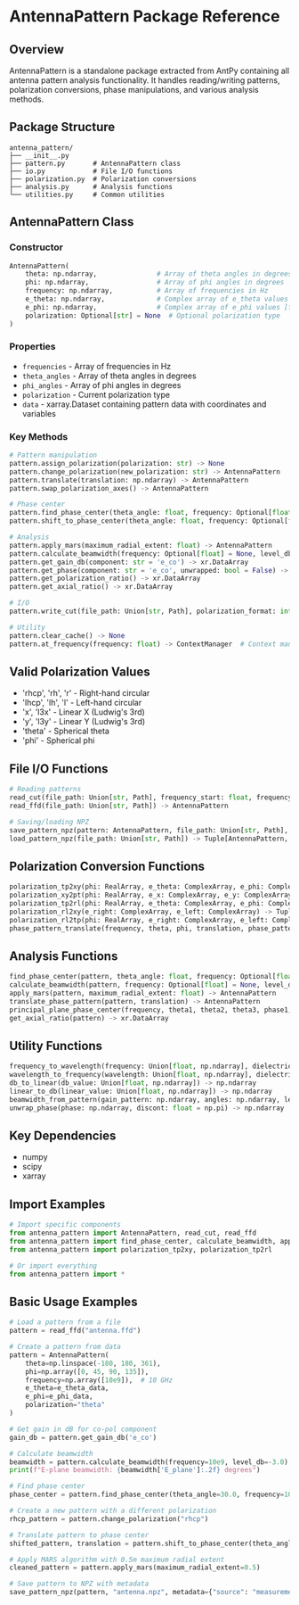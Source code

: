 # AntennaPattern Package Reference

## Overview
AntennaPattern is a standalone package extracted from AntPy containing all antenna pattern analysis functionality. It handles reading/writing patterns, polarization conversions, phase manipulations, and various analysis methods.

## Package Structure
```
antenna_pattern/
├── __init__.py
├── pattern.py       # AntennaPattern class
├── io.py            # File I/O functions
├── polarization.py  # Polarization conversions
├── analysis.py      # Analysis functions
└── utilities.py     # Common utilities
```

## AntennaPattern Class

### Constructor
```python
AntennaPattern(
    theta: np.ndarray,               # Array of theta angles in degrees
    phi: np.ndarray,                 # Array of phi angles in degrees
    frequency: np.ndarray,           # Array of frequencies in Hz
    e_theta: np.ndarray,             # Complex array of e_theta values [freq, theta, phi]
    e_phi: np.ndarray,               # Complex array of e_phi values [freq, theta, phi]
    polarization: Optional[str] = None  # Optional polarization type
)
```

### Properties
- `frequencies` - Array of frequencies in Hz
- `theta_angles` - Array of theta angles in degrees
- `phi_angles` - Array of phi angles in degrees
- `polarization` - Current polarization type
- `data` - xarray.Dataset containing pattern data with coordinates and variables

### Key Methods
```python
# Pattern manipulation
pattern.assign_polarization(polarization: str) -> None
pattern.change_polarization(new_polarization: str) -> AntennaPattern
pattern.translate(translation: np.ndarray) -> AntennaPattern
pattern.swap_polarization_axes() -> AntennaPattern

# Phase center
pattern.find_phase_center(theta_angle: float, frequency: Optional[float] = None) -> np.ndarray
pattern.shift_to_phase_center(theta_angle: float, frequency: Optional[float] = None) -> Tuple[AntennaPattern, np.ndarray]

# Analysis
pattern.apply_mars(maximum_radial_extent: float) -> AntennaPattern
pattern.calculate_beamwidth(frequency: Optional[float] = None, level_db: float = -3.0) -> Dict[str, float]
pattern.get_gain_db(component: str = 'e_co') -> xr.DataArray
pattern.get_phase(component: str = 'e_co', unwrapped: bool = False) -> xr.DataArray
pattern.get_polarization_ratio() -> xr.DataArray
pattern.get_axial_ratio() -> xr.DataArray

# I/O
pattern.write_cut(file_path: Union[str, Path], polarization_format: int = 1) -> None

# Utility
pattern.clear_cache() -> None
pattern.at_frequency(frequency: float) -> ContextManager  # Context manager for single-frequency view
```

## Valid Polarization Values
- 'rhcp', 'rh', 'r' - Right-hand circular
- 'lhcp', 'lh', 'l' - Left-hand circular
- 'x', 'l3x' - Linear X (Ludwig's 3rd)
- 'y', 'l3y' - Linear Y (Ludwig's 3rd)
- 'theta' - Spherical theta
- 'phi' - Spherical phi

## File I/O Functions
```python
# Reading patterns
read_cut(file_path: Union[str, Path], frequency_start: float, frequency_end: float) -> AntennaPattern
read_ffd(file_path: Union[str, Path]) -> AntennaPattern

# Saving/loading NPZ
save_pattern_npz(pattern: AntennaPattern, file_path: Union[str, Path], metadata: Optional[Dict[str, Any]] = None) -> None
load_pattern_npz(file_path: Union[str, Path]) -> Tuple[AntennaPattern, Dict[str, Any]]
```

## Polarization Conversion Functions
```python
polarization_tp2xy(phi: RealArray, e_theta: ComplexArray, e_phi: ComplexArray) -> Tuple[ComplexArray, ComplexArray]
polarization_xy2pt(phi: RealArray, e_x: ComplexArray, e_y: ComplexArray) -> Tuple[ComplexArray, ComplexArray]
polarization_tp2rl(phi: RealArray, e_theta: ComplexArray, e_phi: ComplexArray) -> Tuple[ComplexArray, ComplexArray]
polarization_rl2xy(e_right: ComplexArray, e_left: ComplexArray) -> Tuple[ComplexArray, ComplexArray]
polarization_rl2tp(phi: RealArray, e_right: ComplexArray, e_left: ComplexArray) -> Tuple[ComplexArray, ComplexArray]
phase_pattern_translate(frequency, theta, phi, translation, phase_pattern) -> np.ndarray
```

## Analysis Functions
```python
find_phase_center(pattern, theta_angle: float, frequency: Optional[float] = None) -> np.ndarray
calculate_beamwidth(pattern, frequency: Optional[float] = None, level_db: float = -3.0) -> Dict[str, float]
apply_mars(pattern, maximum_radial_extent: float) -> AntennaPattern
translate_phase_pattern(pattern, translation) -> AntennaPattern
principal_plane_phase_center(frequency, theta1, theta2, theta3, phase1, phase2, phase3) -> Tuple[np.ndarray, np.ndarray]
get_axial_ratio(pattern) -> xr.DataArray
```

## Utility Functions
```python
frequency_to_wavelength(frequency: Union[float, np.ndarray], dielectric_constant: float = 1.0) -> np.ndarray
wavelength_to_frequency(wavelength: Union[float, np.ndarray], dielectric_constant: float = 1.0) -> np.ndarray
db_to_linear(db_value: Union[float, np.ndarray]) -> np.ndarray
linear_to_db(linear_value: Union[float, np.ndarray]) -> np.ndarray
beamwidth_from_pattern(gain_pattern: np.ndarray, angles: np.ndarray, level_db: float = -3.0) -> float
unwrap_phase(phase: np.ndarray, discont: float = np.pi) -> np.ndarray
```

## Key Dependencies
- numpy
- scipy
- xarray

## Import Examples
```python
# Import specific components
from antenna_pattern import AntennaPattern, read_cut, read_ffd
from antenna_pattern import find_phase_center, calculate_beamwidth, apply_mars
from antenna_pattern import polarization_tp2xy, polarization_tp2rl

# Or import everything
from antenna_pattern import *
```

## Basic Usage Examples
```python
# Load a pattern from a file
pattern = read_ffd("antenna.ffd")

# Create a pattern from data
pattern = AntennaPattern(
    theta=np.linspace(-180, 180, 361),
    phi=np.array([0, 45, 90, 135]),
    frequency=np.array([10e9]),  # 10 GHz
    e_theta=e_theta_data,
    e_phi=e_phi_data,
    polarization="theta"
)

# Get gain in dB for co-pol component
gain_db = pattern.get_gain_db('e_co')

# Calculate beamwidth
beamwidth = pattern.calculate_beamwidth(frequency=10e9, level_db=-3.0)
print(f"E-plane beamwidth: {beamwidth['E_plane']:.2f} degrees")

# Find phase center
phase_center = pattern.find_phase_center(theta_angle=30.0, frequency=10e9)

# Create a new pattern with a different polarization
rhcp_pattern = pattern.change_polarization("rhcp")

# Translate pattern to phase center
shifted_pattern, translation = pattern.shift_to_phase_center(theta_angle=30.0)

# Apply MARS algorithm with 0.5m maximum radial extent
cleaned_pattern = pattern.apply_mars(maximum_radial_extent=0.5)

# Save pattern to NPZ with metadata
save_pattern_npz(pattern, "antenna.npz", metadata={"source": "measurement"})
```